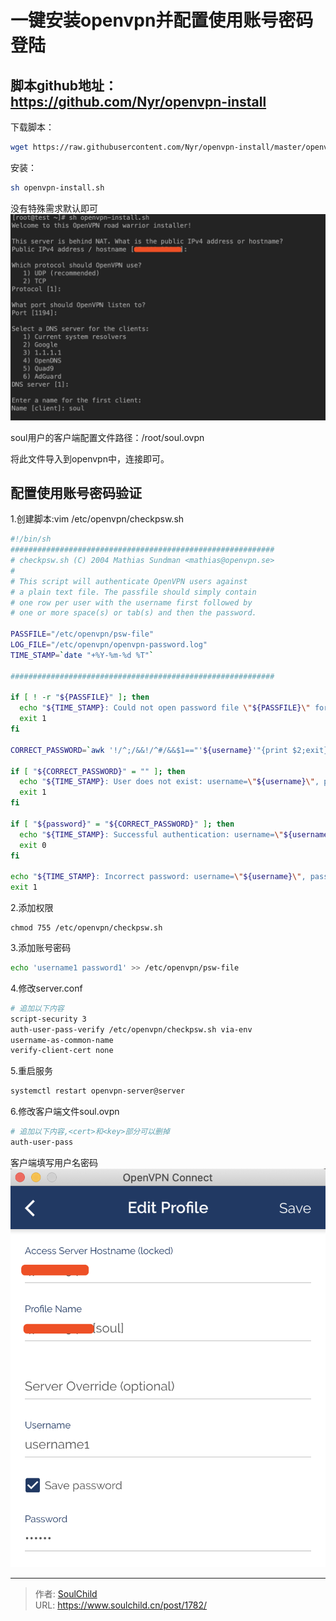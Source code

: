 # 一键安装openvpn并配置使用账号密码登陆

<!--more-->
## 脚本github地址：https://github.com/Nyr/openvpn-install

下载脚本：
```bash
wget https://raw.githubusercontent.com/Nyr/openvpn-install/master/openvpn-install.sh

```

安装：
```bash
sh openvpn-install.sh
```
没有特殊需求默认即可
![56995-n3gc40qsaf.png](images/1820984079.png)

soul用户的客户端配置文件路径：/root/soul.ovpn

将此文件导入到openvpn中，连接即可。


## 配置使用账号密码验证

1.创建脚本:vim /etc/openvpn/checkpsw.sh
```bash
#!/bin/sh
###########################################################
# checkpsw.sh (C) 2004 Mathias Sundman <mathias@openvpn.se>
#
# This script will authenticate OpenVPN users against
# a plain text file. The passfile should simply contain
# one row per user with the username first followed by
# one or more space(s) or tab(s) and then the password.

PASSFILE="/etc/openvpn/psw-file"
LOG_FILE="/etc/openvpn/openvpn-password.log"
TIME_STAMP=`date "+%Y-%m-%d %T"`

###########################################################

if [ ! -r "${PASSFILE}" ]; then
  echo "${TIME_STAMP}: Could not open password file \"${PASSFILE}\" for reading." >> ${LOG_FILE}
  exit 1
fi

CORRECT_PASSWORD=`awk '!/^;/&&!/^#/&&$1=="'${username}'"{print $2;exit}' ${PASSFILE}`

if [ "${CORRECT_PASSWORD}" = "" ]; then 
  echo "${TIME_STAMP}: User does not exist: username=\"${username}\", password=\"${password}\"." >> ${LOG_FILE}
  exit 1
fi

if [ "${password}" = "${CORRECT_PASSWORD}" ]; then 
  echo "${TIME_STAMP}: Successful authentication: username=\"${username}\"." >> ${LOG_FILE}
  exit 0
fi

echo "${TIME_STAMP}: Incorrect password: username=\"${username}\", password=\"${password}\"." >> ${LOG_FILE}
exit 1

```

2.添加权限
```
chmod 755 /etc/openvpn/checkpsw.sh
```

3.添加账号密码
```bash
echo 'username1 password1' >> /etc/openvpn/psw-file
```

4.修改server.conf
```bash
# 追加以下内容
script-security 3
auth-user-pass-verify /etc/openvpn/checkpsw.sh via-env
username-as-common-name
verify-client-cert none
```

5.重启服务
```bash
systemctl restart openvpn-server@server
```

6.修改客户端文件soul.ovpn
```bash
# 追加以下内容,<cert>和<key>部分可以删掉
auth-user-pass
```

客户端填写用户名密码
![20302-ekztnpyyhjj.png](images/3249462211.png)







---

> 作者: [SoulChild](https://www.soulchild.cn)  
> URL: https://www.soulchild.cn/post/1782/  

